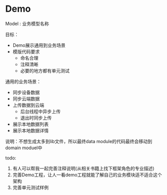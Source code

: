 # Demo

Model : 业务模型名称 


目标：
* Demo展示通用到业务场景
* 模版代码要求
    * 命名合理
    * 注释清晰
    * 必要的地方都有单元测试

通用的业务场景：
* 同步设备数据
* 同步云端数据
* 上传数据到云端
    * 后台线程中异步上传
    * 退出时同步上传
* 展示本地数据列表
* 展示本地数据详情


说明：不想生成太多到lib文件，所以最终data module的代码最终会移动到domain moduel中

todo:
1. 有人可以帮我一起完善注释说明(从相关书籍上找下框架角色的专业描述)
2. 完善Demo工程，让人一看demo工程就能了解自己的业务模块适不适合这个架构
3. 完善单元测试样例